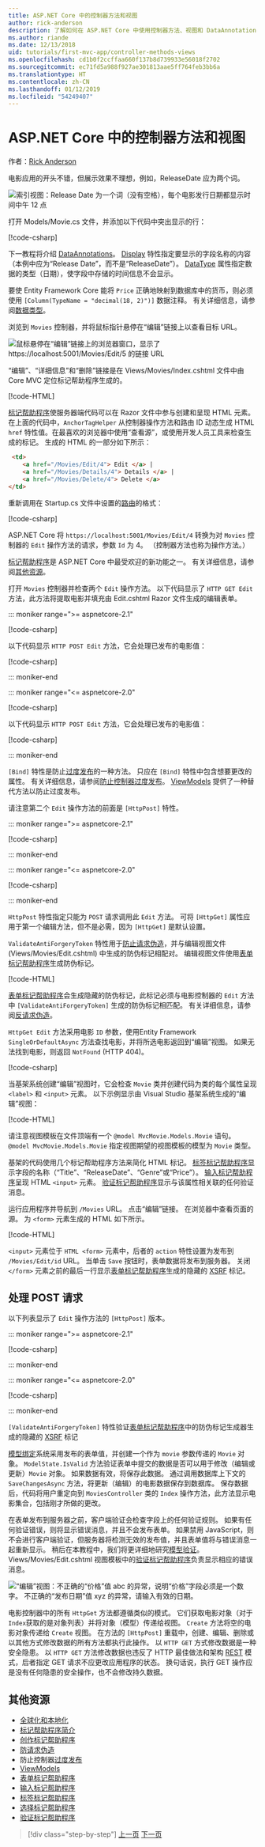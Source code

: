 ```yaml
---
title: ASP.NET Core 中的控制器方法和视图
author: rick-anderson
description: 了解如何在 ASP.NET Core 中使用控制器方法、视图和 DataAnnotations。
ms.author: riande
ms.date: 12/13/2018
uid: tutorials/first-mvc-app/controller-methods-views
ms.openlocfilehash: cd1b0f2ccffaa660f137b8d739933e56018f2702
ms.sourcegitcommit: ec71fd5a988f927ae301813aae5ff764feb3bb6a
ms.translationtype: HT
ms.contentlocale: zh-CN
ms.lasthandoff: 01/12/2019
ms.locfileid: "54249407"
---
```

# <a name="controller-methods-and-views-in-aspnet-core"></a>ASP.NET Core 中的控制器方法和视图

作者：[Rick Anderson](https://twitter.com/RickAndMSFT)

电影应用的开头不错，但展示效果不理想，例如，ReleaseDate 应为两个词。

![索引视图：Release Date 为一个词（没有空格），每个电影发行日期都显示时间中午 12 点](working-with-sql/_static/m55.png)

打开 Models/Movie.cs 文件，并添加以下代码中突出显示的行：

[!code-csharp[](start-mvc/sample/MvcMovie22/Models/MovieDateFixed.cs?name=snippet_1&highlight=2,3,12-13,17)]

下一教程将介绍 [DataAnnotations](/aspnet/mvc/overview/older-versions/mvc-music-store/mvc-music-store-part-6)。 [Display](/dotnet/api/microsoft.aspnetcore.mvc.modelbinding.metadata.displaymetadata) 特性指定要显示的字段名称的内容（本例中应为“Release Date”，而不是“ReleaseDate”）。 [DataType](/dotnet/api/microsoft.aspnetcore.mvc.dataannotations.internal.datatypeattributeadapter) 属性指定数据的类型（日期），使字段中存储的时间信息不会显示。

要使 Entity Framework Core 能将 `Price` 正确地映射到数据库中的货币，则必须使用 `[Column(TypeName = "decimal(18, 2)")]` 数据注释。 有关详细信息，请参阅[数据类型](/ef/core/modeling/relational/data-types)。

浏览到 `Movies` 控制器，并将鼠标指针悬停在“编辑”链接上以查看目标 URL。

![鼠标悬停在“编辑”链接上的浏览器窗口，显示了 https://localhost:5001/Movies/Edit/5 的链接 URL](~/tutorials/first-mvc-app/controller-methods-views/_static/edit7.png)

“编辑”、“详细信息”和“删除”链接是在 Views/Movies/Index.cshtml 文件中由 Core MVC 定位标记帮助程序生成的。

[!code-HTML[](~/tutorials/first-mvc-app/start-mvc/sample/MvcMovie/Views/Movies/IndexOriginal.cshtml?highlight=1-3&range=46-50)]

[标记帮助程序](xref:mvc/views/tag-helpers/intro)使服务器端代码可以在 Razor 文件中参与创建和呈现 HTML 元素。 在上面的代码中，`AnchorTagHelper` 从控制器操作方法和路由 ID 动态生成 HTML `href` 特性值。在最喜欢的浏览器中使用“查看源”，或使用开发人员工具来检查生成的标记。 生成的 HTML 的一部分如下所示：

```html
 <td>
    <a href="/Movies/Edit/4"> Edit </a> |
    <a href="/Movies/Details/4"> Details </a> |
    <a href="/Movies/Delete/4"> Delete </a>
</td>
```

重新调用在 Startup.cs 文件中设置的[路由](xref:mvc/controllers/routing)的格式：

[!code-csharp[](~/tutorials/first-mvc-app/start-mvc/sample/MvcMovie/Startup.cs?name=snippet_1&highlight=5)]

ASP.NET Core 将 `https://localhost:5001/Movies/Edit/4` 转换为对 `Movies` 控制器的 `Edit` 操作方法的请求，参数 `Id` 为 4。 （控制器方法也称为操作方法。）

[标记帮助程序](xref:mvc/views/tag-helpers/intro)是 ASP.NET Core 中最受欢迎的新功能之一。 有关详细信息，请参阅[其他资源](#additional-resources)。

打开 `Movies` 控制器并检查两个 `Edit` 操作方法。 以下代码显示了 `HTTP GET Edit` 方法，此方法将提取电影并填充由 Edit.cshtml Razor 文件生成的编辑表单。

::: moniker range=">= aspnetcore-2.1"

[!code-csharp[](~/tutorials/first-mvc-app/start-mvc/sample/MvcMovie21/Controllers/MC1.cs?name=snippet_edit1)]

以下代码显示 `HTTP POST Edit` 方法，它会处理已发布的电影值：

[!code-csharp[](~/tutorials/first-mvc-app/start-mvc/sample/MvcMovie/Controllers/MC1.cs?name=snippet_edit2)]

::: moniker-end

::: moniker range="<= aspnetcore-2.0"

[!code-csharp[](~/tutorials/first-mvc-app/start-mvc/sample/MvcMovie/Controllers/MC1.cs?name=snippet_edit1)]

以下代码显示 `HTTP POST Edit` 方法，它会处理已发布的电影值：

[!code-csharp[](~/tutorials/first-mvc-app/start-mvc/sample/MvcMovie/Controllers/MC1.cs?name=snippet_edit2)]

::: moniker-end

`[Bind]` 特性是防止[过度发布](/aspnet/mvc/overview/getting-started/getting-started-with-ef-using-mvc/implementing-basic-crud-functionality-with-the-entity-framework-in-asp-net-mvc-application#overpost)的一种方法。 只应在 `[Bind]` 特性中包含想要更改的属性。 有关详细信息，请参阅[防止控制器过度发布](/aspnet/mvc/overview/getting-started/getting-started-with-ef-using-mvc/implementing-basic-crud-functionality-with-the-entity-framework-in-asp-net-mvc-application)。 [ViewModels](http://rachelappel.com/use-viewmodels-to-manage-data-amp-organize-code-in-asp-net-mvc-applications/) 提供了一种替代方法以防止过度发布。

请注意第二个 `Edit` 操作方法的前面是 `[HttpPost]` 特性。

::: moniker range=">= aspnetcore-2.1"

[!code-csharp[](~/tutorials/first-mvc-app/start-mvc/sample/MvcMovie21/Controllers/MC1.cs?name=snippet_edit2&highlight=1)]

::: moniker-end

::: moniker range="<= aspnetcore-2.0"

[!code-csharp[](~/tutorials/first-mvc-app/start-mvc/sample/MvcMovie/Controllers/MC1.cs?name=snippet_edit2&highlight=4)]

::: moniker-end

`HttpPost` 特性指定只能为 `POST` 请求调用此 `Edit` 方法。 可将 `[HttpGet]` 属性应用于第一个编辑方法，但不是必需，因为 `[HttpGet]` 是默认设置。

`ValidateAntiForgeryToken` 特性用于[防止请求伪造](xref:security/anti-request-forgery)，并与编辑视图文件 (Views/Movies/Edit.cshtml) 中生成的防伪标记相配对。 编辑视图文件使用[表单标记帮助程序](xref:mvc/views/working-with-forms)生成防伪标记。

[!code-HTML[](~/tutorials/first-mvc-app/start-mvc/sample/MvcMovie/Views/Movies/Edit.cshtml?range=9)]

[表单标记帮助程序](xref:mvc/views/working-with-forms)会生成隐藏的防伪标记，此标记必须与电影控制器的 `Edit` 方法中 `[ValidateAntiForgeryToken]` 生成的防伪标记相匹配。 有关详细信息，请参阅[反请求伪造](xref:security/anti-request-forgery)。

`HttpGet Edit` 方法采用电影 `ID` 参数，使用Entity Framework `SingleOrDefaultAsync` 方法查找电影，并将所选电影返回到“编辑”视图。 如果无法找到电影，则返回 `NotFound` (HTTP 404)。

[!code-csharp[](~/tutorials/first-mvc-app/start-mvc/sample/MvcMovie21/Controllers/MC1.cs?name=snippet_edit1)]

当基架系统创建“编辑”视图时，它会检查 `Movie` 类并创建代码为类的每个属性呈现 `<label>` 和 `<input>` 元素。 以下示例显示由 Visual Studio 基架系统生成的“编辑”视图：

[!code-HTML[](~/tutorials/first-mvc-app/start-mvc/sample/MvcMovie22/Views/Movies/EditOriginal.cshtml)]

请注意视图模板在文件顶端有一个 `@model MvcMovie.Models.Movie` 语句。 `@model MvcMovie.Models.Movie` 指定视图期望的视图模板的模型为 `Movie` 类型。

基架的代码使用几个标记帮助程序方法来简化 HTML 标记。 [标签标记帮助程序](xref:mvc/views/working-with-forms)显示字段的名称（“Title”、“ReleaseDate”、“Genre”或“Price”）。 [输入标记帮助程序](xref:mvc/views/working-with-forms)呈现 HTML `<input>` 元素。 [验证标记帮助程序](xref:mvc/views/working-with-forms)显示与该属性相关联的任何验证消息。

运行应用程序并导航到 `/Movies` URL。 点击“编辑”链接。 在浏览器中查看页面的源。 为 `<form>` 元素生成的 HTML 如下所示。

[!code-HTML[](~/tutorials/first-mvc-app/start-mvc/sample/MvcMovie/Views/Shared/edit_view_source.html?highlight=1,6,10,17,24,28)]

`<input>` 元素位于 `HTML <form>` 元素中，后者的 `action` 特性设置为发布到 `/Movies/Edit/id` URL。 当单击 `Save` 按钮时，表单数据将发布到服务器。 关闭 `</form>` 元素之前的最后一行显示[表单标记帮助程序](xref:mvc/views/working-with-forms)生成的隐藏的 [XSRF](xref:security/anti-request-forgery) 标记。

## <a name="processing-the-post-request"></a>处理 POST 请求

以下列表显示了 `Edit` 操作方法的 `[HttpPost]` 版本。

::: moniker range=">= aspnetcore-2.1"

[!code-csharp[](~/tutorials/first-mvc-app/start-mvc/sample/MvcMovie21/Controllers/MC1.cs?name=snippet_edit2)]

::: moniker-end

::: moniker range="<= aspnetcore-2.0"

[!code-csharp[](~/tutorials/first-mvc-app/start-mvc/sample/MvcMovie/Controllers/MC1.cs?name=snippet_edit2)]

::: moniker-end

`[ValidateAntiForgeryToken]` 特性验证[表单标记帮助程序](xref:mvc/views/working-with-forms)中的防伪标记生成器生成的隐藏的 [XSRF](xref:security/anti-request-forgery) 标记

[模型绑定](xref:mvc/models/model-binding)系统采用发布的表单值，并创建一个作为 `movie` 参数传递的 `Movie` 对象。 `ModelState.IsValid` 方法验证表单中提交的数据是否可以用于修改（编辑或更新）`Movie` 对象。 如果数据有效，将保存此数据。 通过调用数据库上下文的 `SaveChangesAsync` 方法，将更新（编辑）的电影数据保存到数据库。 保存数据后，代码将用户重定向到 `MoviesController` 类的 `Index` 操作方法，此方法显示电影集合，包括刚才所做的更改。

在表单发布到服务器之前，客户端验证会检查字段上的任何验证规则。 如果有任何验证错误，则将显示错误消息，并且不会发布表单。 如果禁用 JavaScript，则不会进行客户端验证，但服务器将检测无效的发布值，并且表单值将与错误消息一起重新显示。 稍后在本教程中，我们将更详细地研究[模型验证](xref:mvc/models/validation)。 Views/Movies/Edit.cshtml 视图模板中的[验证标记帮助程序](xref:mvc/views/working-with-forms)负责显示相应的错误消息。

![“编辑”视图：不正确的“价格”值 abc 的异常，说明“价格”字段必须是一个数字。 不正确的“发布日期”值 xyz 的异常，请输入有效的日期。](~/tutorials/first-mvc-app/controller-methods-views/_static/val.png)

电影控制器中的所有 `HttpGet` 方法都遵循类似的模式。 它们获取电影对象（对于 `Index`获取的是对象列表）并将对象（模型）传递给视图。 `Create` 方法将空的电影对象传递给 `Create` 视图。 在方法的 `[HttpPost]` 重载中，创建、编辑、删除或以其他方式修改数据的所有方法都执行此操作。 以 `HTTP GET` 方式修改数据是一种安全隐患。 以 `HTTP GET` 方法修改数据也违反了 HTTP 最佳做法和架构 [REST](http://rest.elkstein.org/) 模式，后者指定 GET 请求不应更改应用程序的状态。 换句话说，执行 GET 操作应是没有任何隐患的安全操作，也不会修改持久数据。

## <a name="additional-resources"></a>其他资源

* [全球化和本地化](xref:fundamentals/localization)
* [标记帮助程序简介](xref:mvc/views/tag-helpers/intro)
* [创作标记帮助程序](xref:mvc/views/tag-helpers/authoring)
* [防请求伪造](xref:security/anti-request-forgery)
* 防止控制器[过度发布](/aspnet/mvc/overview/getting-started/getting-started-with-ef-using-mvc/implementing-basic-crud-functionality-with-the-entity-framework-in-asp-net-mvc-application)
* [ViewModels](http://rachelappel.com/use-viewmodels-to-manage-data-amp-organize-code-in-asp-net-mvc-applications/)
* [表单标记帮助程序](xref:mvc/views/working-with-forms)
* [输入标记帮助程序](xref:mvc/views/working-with-forms)
* [标签标记帮助程序](xref:mvc/views/working-with-forms)
* [选择标记帮助程序](xref:mvc/views/working-with-forms)
* [验证标记帮助程序](xref:mvc/views/working-with-forms)

> [!div class="step-by-step"]
> [上一页](working-with-sql.md)
> [下一页](search.md)  
